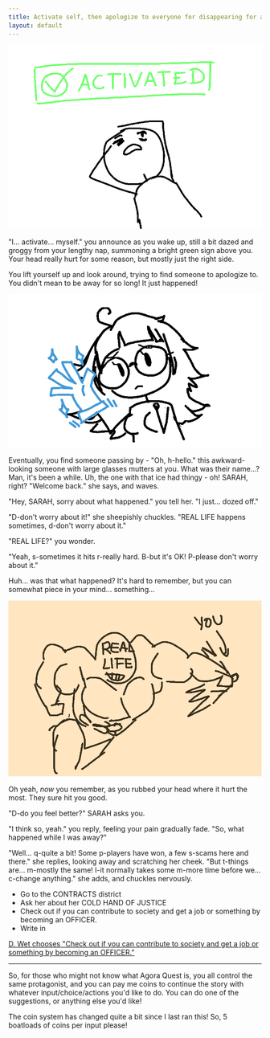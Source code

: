 ```yaml
---
title: Activate self, then apologize to everyone for disappearing for a while.
layout: default
---
```


![The player is lying on the ground, somewhat dazed, with a green "ACTIVATED" sign above their head](../images/update12a.png)

"I... activate... myself." you announce as you wake up, still a bit dazed
and groggy from your lengthy nap, summoning a bright green sign above you.
Your head really hurt for some reason, but mostly just the right side.

You lift yourself up and look around, trying to find someone to apologize
to. You didn't mean to be away for so long! It just happened!

![Sarah Smith looks down at the player character, her hand still covered with the cold fist](../images/update12b.png)

Eventually, you find someone passing by - "Oh, h-hello." this
awkward-looking someone with large glasses mutters at you. What was their
name...? Man, it's been a while. Uh, the one with that ice had thingy - oh!
SARAH, right? "Welcome back." she says, and waves.

"Hey, SARAH, sorry about what happened." you tell her. "I just... dozed
off."

"D-don't worry about it!" she sheepishly chuckles. "REAL LIFE happens
sometimes, d-don't worry about it."

"REAL LIFE?" you wonder.

"Yeah, s-sometimes it hits r-really hard. B-but it's OK! P-please don't
worry about it."

Huh... was that what happened? It's hard to remember, but you can somewhat
piece in your mind... something...

![A massive muscular figure labeled "REAL LIFE" punches the player character into a wall](../images/update12c.png)

Oh yeah, *now* you remember, as you rubbed your head where it hurt the
most. They sure hit you good.

"D-do you feel better?" SARAH asks you.

"I think so, yeah." you reply, feeling your pain gradually fade. "So, what
happened while I was away?"

"Well... q-quite a bit! Some p-players have won, a few s-scams here and
there." she replies, looking away and scratching her cheek. "But t-things
are... m-mostly the same! I-it normally takes some m-more time before we...
c-change anything." she adds, and chuckles nervously.

- Go to the CONTRACTS district
- Ask her about her COLD HAND OF JUSTICE
- Check out if you can contribute to society and get a job or something by
  becoming an OFFICER.
- Write in

[D. Wet chooses "Check out if you can contribute to society and get a job or something by
becoming an OFFICER."](update13.html)

---

So, for those who might not know what Agora Quest is, you all control the
same protagonist, and you can pay me coins to continue the story with
whatever input/choice/actions you'd like to do. You can do one of the
suggestions, or anything else you'd like!

The coin system has changed quite a bit since I last ran this! So, 5
boatloads of coins per input please!

